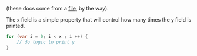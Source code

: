 (these docs come from a
[file](EditorSample_fieldDoc.markdown),
by the way). 

The `x` field is a simple property that will control how
many times the `y` field is printed. 

```csharp
for (var i = 0; i < x ; i ++) { 
    // do logic to print y
}
```
